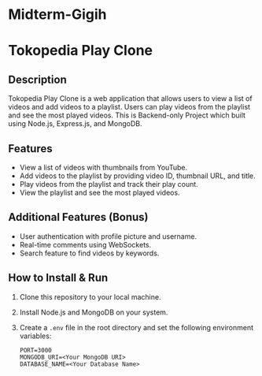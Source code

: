 # Midterm-Gigih
# Tokopedia Play Clone

## Description
Tokopedia Play Clone is a web application that allows users to view a list of videos and add videos to a playlist. Users can play videos from the playlist and see the most played videos. This is Backend-only Project which built using Node.js, Express.js, and MongoDB.

## Features
- View a list of videos with thumbnails from YouTube.
- Add videos to the playlist by providing video ID, thumbnail URL, and title.
- Play videos from the playlist and track their play count.
- View the playlist and see the most played videos.

## Additional Features (Bonus)
- User authentication with profile picture and username.
- Real-time comments using WebSockets.
- Search feature to find videos by keywords.

## How to Install & Run
1. Clone this repository to your local machine.
2. Install Node.js and MongoDB on your system.
3. Create a `.env` file in the root directory and set the following environment variables:

   ```plaintext
   PORT=3000
   MONGODB_URI=<Your MongoDB URI>
   DATABASE_NAME=<Your Database Name>
